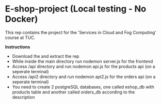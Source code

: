 # E-shop-project (Local testing - No Docker)
This rep contains the project for the 'Services in Cloud and Fog Computing' course at TUC.

**Instructions**
- Download the and extract the rep
- While inside the main directory run nodemon server.js for the frontend
- Access /api directory and run nodemon api.js for the products api (on a seperate terminal)
- Access /api2 directory and run nodemon api2.js for the orders api (on a seperate terminal)
- You need to create 2 postgreSQL databases, one called eshop_db with products table and another called orders_db according to the description  
